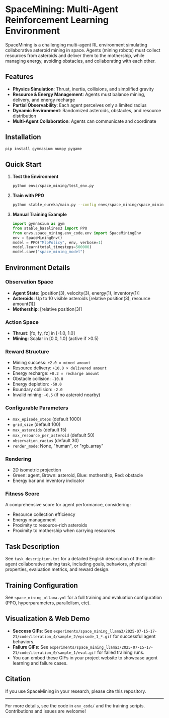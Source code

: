 # SpaceMining: Multi-Agent Reinforcement Learning Environment

SpaceMining is a challenging multi-agent RL environment simulating collaborative asteroid mining in space. Agents (mining robots) must collect resources from asteroids and deliver them to the mothership, while managing energy, avoiding obstacles, and collaborating with each other.

## Features
- **Physics Simulation**: Thrust, inertia, collisions, and simplified gravity
- **Resource & Energy Management**: Agents must balance mining, delivery, and energy recharge
- **Partial Observability**: Each agent perceives only a limited radius
- **Dynamic Environment**: Randomized asteroids, obstacles, and resource distribution
- **Multi-Agent Collaboration**: Agents can communicate and coordinate

## Installation

```bash
pip install gymnasium numpy pygame
```

## Quick Start

1. **Test the Environment**
   ```bash
   python envs/space_mining/test_env.py
   ```

2. **Train with PPO**
   ```bash
   python stable_eureka/main.py --config envs/space_mining/space_mining_ollama.yml
   ```

3. **Manual Training Example**
   ```python
   import gymnasium as gym
   from stable_baselines3 import PPO
   from envs.space_mining.env_code.env import SpaceMiningEnv
   env = SpaceMiningEnv()
   model = PPO("MlpPolicy", env, verbose=1)
   model.learn(total_timesteps=500000)
   model.save("space_mining_model")
   ```

## Environment Details

### Observation Space
- **Agent State**: [position(3), velocity(3), energy(1), inventory(1)]
- **Asteroids**: Up to 10 visible asteroids [relative position(3), resource amount(1)]
- **Mothership**: [relative position(3)]

### Action Space
- **Thrust**: [fx, fy, fz] in [-1.0, 1.0]
- **Mining**: Scalar in [0.0, 1.0] (active if >0.5)

### Reward Structure
- Mining success: `+2.0 × mined amount`
- Resource delivery: `+10.0 × delivered amount`
- Energy recharge: `+0.2 × recharge amount`
- Obstacle collision: `-10.0`
- Energy depletion: `-50.0`
- Boundary collision: `-2.0`
- Invalid mining: `-0.5` (if no asteroid nearby)

### Configurable Parameters
- `max_episode_steps` (default 1000)
- `grid_size` (default 100)
- `max_asteroids` (default 15)
- `max_resource_per_asteroid` (default 50)
- `observation_radius` (default 30)
- `render_mode`: None, "human", or "rgb_array"

### Rendering
- 2D isometric projection
- Green: agent, Brown: asteroid, Blue: mothership, Red: obstacle
- Energy bar and inventory indicator

### Fitness Score
A comprehensive score for agent performance, considering:
- Resource collection efficiency
- Energy management
- Proximity to resource-rich asteroids
- Proximity to mothership when carrying resources

## Task Description
See `task_description.txt` for a detailed English description of the multi-agent collaborative mining task, including goals, behaviors, physical properties, evaluation metrics, and reward design.

## Training Configuration
See `space_mining_ollama.yml` for a full training and evaluation configuration (PPO, hyperparameters, parallelism, etc).

## Visualization & Web Demo
- **Success GIFs**: See `experiments/space_mining_llama3/2025-07-15-17-21/code/iteration_4/sample_2/episode_1_*.gif` for successful agent behaviors.
- **Failure GIFs**: See `experiments/space_mining_llama3/2025-07-15-17-21/code/iteration_0/sample_1/eval.gif` for failed training runs.
- You can embed these GIFs in your project website to showcase agent learning and failure cases.

## Citation
If you use SpaceMining in your research, please cite this repository.

---

For more details, see the code in `env_code/` and the training scripts. Contributions and issues are welcome! 